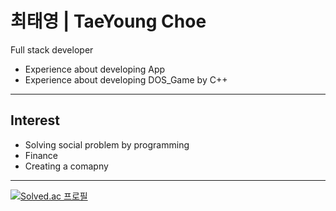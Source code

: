 최태영 | TaeYoung Choe
====================
Full stack developer
- Experience about developing App
- Experience about developing DOS_Game by C++
-------------------------------
Interest
--------
- Solving social problem by programming  
- Finance  
- Creating a comapny
* * *
[![Solved.ac 프로필](http://mazassumnida.wtf/api/v2/generate_badge?boj=cty010321)](https://solved.ac/cty010321)

<!--
Stats
-----
[![Anurag's github stats](https://github-readme-stats.vercel.app/api?username=CTae0)](https://github.com/anuraghazra/github-readme-stats)
-->


<!--
**CTae0/ctae0** is a ✨ _special_ ✨ repository because its `README.md` (this file) appears on your GitHub profile.

Here are some ideas to get you started:

- 🔭 I’m currently working on ...
- 🌱 I’m currently learning ...
- 👯 I’m looking to collaborate on ...
- 🤔 I’m looking for help with ...
- 💬 Ask me about ...
- 📫 How to reach me: ...
- 😄 Pronouns: ...
- ⚡ Fun fact: ...
-->
